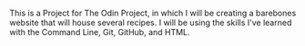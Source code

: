 This is a Project for The Odin Project, in which I will be creating a barebones website that will house several recipes. I will be using the skills I've learned with the Command Line, Git, GitHub, and HTML.